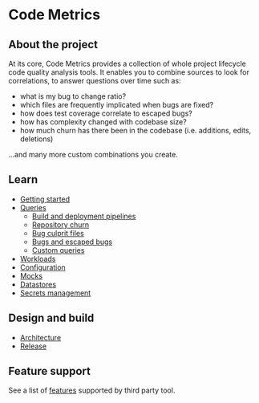 # Code Metrics

## About the project

At its core, Code Metrics provides a collection of whole project lifecycle code quality analysis tools. It enables you to combine sources to look for correlations, to answer questions over time such as:

- what is my bug to change ratio?
- which files are frequently implicated when bugs are fixed?
- how does test coverage correlate to escaped bugs?
- how has complexity changed with codebase size?
- how much churn has there been in the codebase (i.e. additions, edits, deletions)

...and many more custom combinations you create.

## Learn

- [Getting started](./getting_started.md)
- [Queries](./queries.md)
  - [Build and deployment pipelines](./query_pipelines.md)
  - [Repository churn](./query_repo_churn.md)
  - [Bug culprit files](./query_bug_culprits.md)
  - [Bugs and escaped bugs](./query_bugs.md)
  - [Custom queries](./custom_queries.md)
- [Workloads](./workloads.md)
- [Configuration](./configuration.md)
- [Mocks](../backend/mocks/README.md)
- [Datastores](./datastores.md)
- [Secrets management](./secret_management.md)

## Design and build

- [Architecture](./architecture.md)
- [Release](./release.md)

## Feature support

See a list of [features](./features.md) supported by third party tool.
